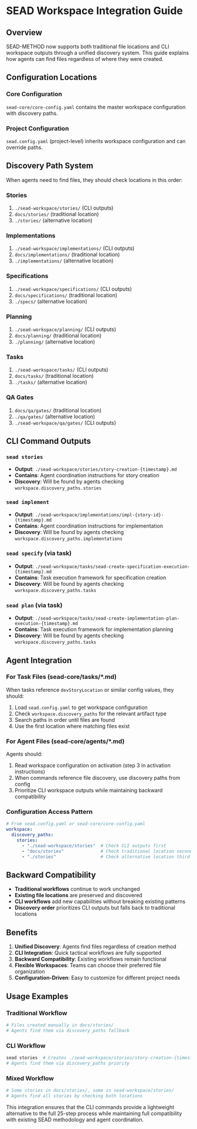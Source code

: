 # SEAD Workspace Integration Guide

## Overview

SEAD-METHOD now supports both traditional file locations and CLI workspace outputs through a unified discovery system. This guide explains how agents can find files regardless of where they were created.

## Configuration Locations

### Core Configuration
`sead-core/core-config.yaml` contains the master workspace configuration with discovery paths.

### Project Configuration
`sead.config.yaml` (project-level) inherits workspace configuration and can override paths.

## Discovery Path System

When agents need to find files, they should check locations in this order:

### Stories
1. `./sead-workspace/stories/` (CLI outputs)
2. `docs/stories/` (traditional location)
3. `./stories/` (alternative location)

### Implementations
1. `./sead-workspace/implementations/` (CLI outputs)
2. `docs/implementations/` (traditional location)  
3. `./implementations/` (alternative location)

### Specifications
1. `./sead-workspace/specifications/` (CLI outputs)
2. `docs/specifications/` (traditional location)
3. `./specs/` (alternative location)

### Planning
1. `./sead-workspace/planning/` (CLI outputs)
2. `docs/planning/` (traditional location)
3. `./planning/` (alternative location)

### Tasks
1. `./sead-workspace/tasks/` (CLI outputs)
2. `docs/tasks/` (traditional location)
3. `./tasks/` (alternative location)

### QA Gates
1. `docs/qa/gates/` (traditional location)
2. `./qa/gates/` (alternative location)
3. `./sead-workspace/qa/gates/` (CLI outputs)

## CLI Command Outputs

### `sead stories`
- **Output**: `./sead-workspace/stories/story-creation-{timestamp}.md`
- **Contains**: Agent coordination instructions for story creation
- **Discovery**: Will be found by agents checking `workspace.discovery_paths.stories`

### `sead implement`
- **Output**: `./sead-workspace/implementations/impl-{story-id}-{timestamp}.md`  
- **Contains**: Agent coordination instructions for implementation
- **Discovery**: Will be found by agents checking `workspace.discovery_paths.implementations`

### `sead specify` (via task)
- **Output**: `./sead-workspace/tasks/sead-create-specification-execution-{timestamp}.md`
- **Contains**: Task execution framework for specification creation
- **Discovery**: Will be found by agents checking `workspace.discovery_paths.tasks`

### `sead plan` (via task)
- **Output**: `./sead-workspace/tasks/sead-create-implementation-plan-execution-{timestamp}.md`
- **Contains**: Task execution framework for implementation planning
- **Discovery**: Will be found by agents checking `workspace.discovery_paths.tasks`

## Agent Integration

### For Task Files (sead-core/tasks/*.md)

When tasks reference `devStoryLocation` or similar config values, they should:

1. Load `sead.config.yaml` to get workspace configuration
2. Check `workspace.discovery_paths` for the relevant artifact type
3. Search paths in order until files are found
4. Use the first location where matching files exist

### For Agent Files (sead-core/agents/*.md)

Agents should:

1. Read workspace configuration on activation (step 3 in activation instructions)
2. When commands reference file discovery, use discovery paths from config
3. Prioritize CLI workspace outputs while maintaining backward compatibility

### Configuration Access Pattern

```yaml
# From sead.config.yaml or sead-core/core-config.yaml
workspace:
  discovery_paths:
    stories:
      - "./sead-workspace/stories"  # Check CLI outputs first
      - "docs/stories"              # Check traditional location second  
      - "./stories"                 # Check alternative location third
```

## Backward Compatibility

- **Traditional workflows** continue to work unchanged
- **Existing file locations** are preserved and discovered
- **CLI workflows** add new capabilities without breaking existing patterns
- **Discovery order** prioritizes CLI outputs but falls back to traditional locations

## Benefits

1. **Unified Discovery**: Agents find files regardless of creation method
2. **CLI Integration**: Quick tactical workflows are fully supported
3. **Backward Compatibility**: Existing workflows remain functional
4. **Flexible Workspaces**: Teams can choose their preferred file organization
5. **Configuration-Driven**: Easy to customize for different project needs

## Usage Examples

### Traditional Workflow
```bash
# Files created manually in docs/stories/
# Agents find them via discovery_paths fallback
```

### CLI Workflow  
```bash
sead stories  # Creates ./sead-workspace/stories/story-creation-{timestamp}.md
# Agents find them via discovery_paths priority
```

### Mixed Workflow
```bash
# Some stories in docs/stories/, some in sead-workspace/stories/
# Agents find all stories by checking both locations
```

This integration ensures that the CLI commands provide a lightweight alternative to the full 25-step process while maintaining full compatibility with existing SEAD methodology and agent coordination.